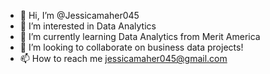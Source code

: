 - 👋 Hi, I’m @Jessicamaher045
- 👀 I’m interested in Data Analytics
- 🌱 I’m currently learning Data Analytics from Merit America
- 💞️ I’m looking to collaborate on business data projects!
- 📫 How to reach me jessicamaher045@gmail.com

<!---
Jessicamaher045/Jessicamaher045 is a ✨ special ✨ repository because its `README.md` (this file) appears on your GitHub profile.
You can click the Preview link to take a look at your changes.
--->
